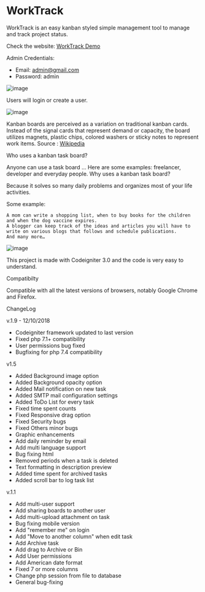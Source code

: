 # WorkTrack
WorkTrack is an easy kanban styled simple management tool to manage and track project status.

Check the website: <a href="http://www.worktrack.pubdeliver.com/" style="text-decoration: underline;"> <u>WorkTrack Demo</u> </a>

Admin Credentials:

- Email: admin@gmail.com
- Password: admin

![image](https://user-images.githubusercontent.com/50694227/118141730-5f869a80-b412-11eb-99ae-82559a068807.png)

Users will login or create a user.

![image](https://user-images.githubusercontent.com/50694227/118156966-a54b5f00-b422-11eb-9d13-84ca76c787e2.png)


Kanban boards are perceived as a variation on traditional kanban cards. Instead of the signal cards that represent demand or capacity, the board utilizes magnets, plastic chips, colored washers or sticky notes to represent work items. Source : <a href="https://en.wikipedia.org/wiki/Kanban_board" style="text-decoration: underline;"> <u> Wikipedia</u> </a>



Who uses a kanban task board?

Anyone can use a task board … Here are some examples: freelancer, developer and everyday people.
Why uses a kanban task board?

Because it solves so many daily problems and organizes most of your life activities.

Some example:

    A mom can write a shopping list, when to buy books for the children and when the dog vaccine expires.
    A blogger can keep track of the ideas and articles you will have to write on various blogs that follows and schedule publications.
    And many more…
    
![image](https://user-images.githubusercontent.com/50694227/118156849-8351dc80-b422-11eb-8070-b3841acf5c67.png)

This project is made with Codeigniter 3.0 and the code is very easy to understand.

Compatibilty

Compatible with all the latest versions of browsers, notably Google Chrome and Firefox.



ChangeLog

v.1.9 - 12/10/2018
- Codeigniter framework updated to last version
- Fixed php 7.1+ compatibility
- User permissions bug fixed
- Bugfixing for php 7.4 compatibility


v1.5 
- Added Background image option
- Added Background opacity option
- Added Mail notification on new task
- Added SMTP mail configuration settings
- Added ToDo List for every task
- Fixed time spent counts
- Fixed Responsive drag option
- Fixed Security bugs
- Fixed Others minor bugs
- Graphic enhancements
- Add daily reminder by email
- Add multi language support
- Bug fixing html
- Removed periods when a task is deleted
- Text formatting in description preview
- Added time spent for archived tasks
- Added scroll bar to log task list


v.1.1
- Add multi-user support
- Add sharing boards to another user
- Add multi-upload attachment on task
- Bug fixing mobile version
- Add "remember me" on login
- Add "Move to another column" when edit task
- Add Archive task
- Add drag to Archive or Bin
- Add User permissions
- Add American date format
- Fixed 7 or more columns
- Change php session from file to database
- General bug-fixing



